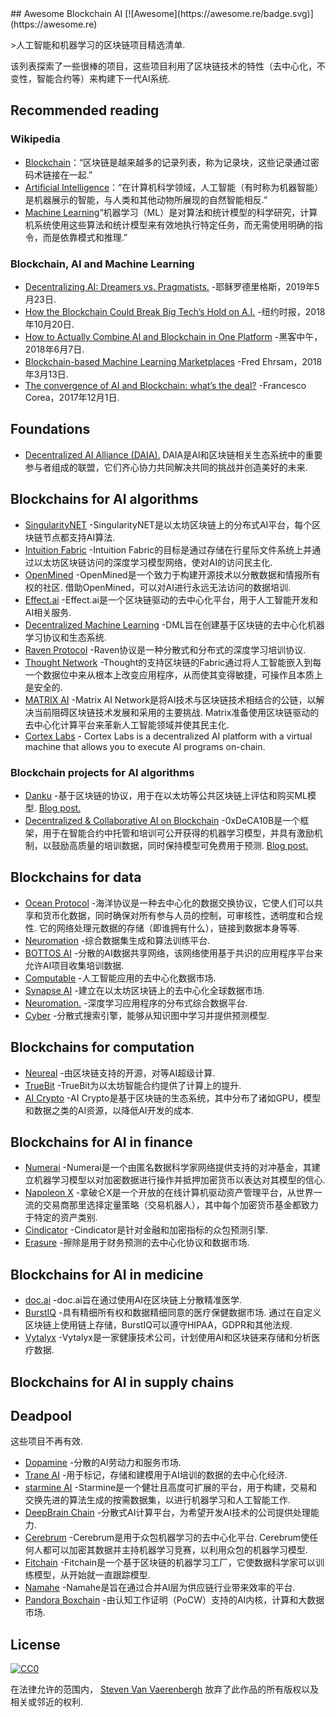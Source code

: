 <div class="github-widget" data-repo="steven2358/awesome-blockchain-ai"></div>
<script async src="https://pagead2.googlesyndication.com/pagead/js/adsbygoogle.js"></script><ins class="adsbygoogle" style="display:block" data-ad-client="ca-pub-6890694312814945" data-ad-slot="5473692530" data-ad-format="auto"  data-full-width-responsive="true"></ins><script>(adsbygoogle = window.adsbygoogle || []).push({});</script>
## Awesome Blockchain AI  [![Awesome](https://awesome.re/badge.svg)](https://awesome.re)

&gt;人工智能和机器学习的区块链项目精选清单.

该列表探索了一些很棒的项目，这些项目利用了区块链技术的特性（去中心化，不变性，智能合约等）来构建下一代AI系统.



## Recommended reading

### Wikipedia

- [Blockchain](https://en.wikipedia.org/wiki/Blockchain)：“区块链是越来越多的记录列表，称为记录块，这些记录通过密码术链接在一起.”
- [Artificial Intelligence](https://en.wikipedia.org/wiki/Artificial_intelligence)：“在计算机科学领域，人工智能（有时称为机器智能）是机器展示的智能，与人类和其他动物所展现的自然智能相反.”
- [Machine Learning](https://en.wikipedia.org/wiki/Machine_learning)“机器学习（ML）是对算法和统计模型的科学研究，计算机系统使用这些算法和统计模型来有效地执行特定任务，而无需使用明确的指令，而是依靠模式和推理.”

### Blockchain, AI and Machine Learning

- [Decentralizing AI: Dreamers vs. Pragmatists.](https://towardsdatascience.com/decentralizing-ai-dreamers-vs-pragmatists-230c48d1b350) -耶稣罗德里格斯，2019年5月23日.
- [How the Blockchain Could Break Big Tech’s Hold on A.I.](https://www.nytimes.com/2018/10/20/technology/how-the-blockchain-could-break-big-techs-hold-on-ai.html) -纽约时报，2018年10月20日.
- [How to Actually Combine AI and Blockchain in One Platform](https://hackernoon.com/how-to-actually-combine-ai-and-blockchain-in-one-platform-ef937e919ec2) -黑客中午，2018年6月7日.
- [Blockchain-based Machine Learning Marketplaces](https://medium.com/@FEhrsam/blockchain-based-machine-learning-marketplaces-cb2d4dae2c17) -Fred Ehrsam，2018年3月13日.
- [The convergence of AI and Blockchain: what’s the deal?](https://medium.com/@Francesco_AI/the-convergence-of-ai-and-blockchain-whats-the-deal-60c618e3accc) -Francesco Corea，2017年12月1日.

## Foundations

- [Decentralized AI Alliance (DAIA).](https://daia.foundation/) DAIA是AI和区块链相关生态系统中的重要参与者组成的联盟，它们齐心协力共同解决共同的挑战并创造美好的未来.

## Blockchains for AI algorithms

- [SingularityNET](https://singularitynet.io/) -SingularityNET是以太坊区块链上的分布式AI平台，每个区块链节点都支持AI算法.
- [Intuition Fabric](https://intuitionfabric.com) -Intuition Fabric的目标是通过存储在行星际文件系统上并通过以太坊区块链访问的深度学习模型网络，使对AI的访问民主化.
- [OpenMined](https://openmined.org/)  -OpenMined是一个致力于构建开源技术以分散数据和情报所有权的社区. 借助OpenMined，可以对AI进行永远无法访问的数据培训.
- [Effect.ai](https://effect.ai) -Effect.ai是一个区块链驱动的去中心化平台，用于人工智能开发和AI相关服务.
- [Decentralized Machine Learning](https://decentralizedml.com/) -DML旨在创建基于区块链的去中心化机器学习协议和生态系统.
- [Raven Protocol](https://www.ravenprotocol.com/) -Raven协议是一种分散式和分布式的深度学习培训协议.
- [Thought Network](https://thought.live/) -Thought的支持区块链的Fabric通过将人工智能嵌入到每一个数据位中来从根本上改变应用程序，从而使其变得敏捷，可操作且本质上是安全的.
- [MATRIX AI](https://www.matrix.io/)  -Matrix AI Network是将AI技术与区块链技术相结合的公链，以解决当前阻碍区块链技术发展和采用的主要挑战.  Matrix准备使用区块链驱动的去中心化计算平台来革新人工智能领域并使其民主化.
- [Cortex Labs](https://www.cortexlabs.ai/) - Cortex Labs is a decentralized AI platform with a virtual machine that allows you to execute AI programs on-chain.

### Blockchain projects for AI algorithms
- [Danku](https://github.com/algorithmiaio/danku) -基于区块链的协议，用于在以太坊等公共区块链上评估和购买ML模型. [Blog post.](https://algorithmia.com/research/ml-models-on-blockchain)
- [Decentralized & Collaborative AI on Blockchain](https://github.com/microsoft/0xDeCA10B) -0xDeCA10B是一个框架，用于在智能合约中托管和培训可公开获得的机器学习模型，并具有激励机制，以鼓励高质量的培训数据，同时保持模型可免费用于预测. [Blog post.](https://www.microsoft.com/en-us/research/blog/leveraging-blockchain-to-make-machine-learning-models-more-accessible/)

## Blockchains for data

- [Ocean Protocol](https://oceanprotocol.com/)  -海洋协议是一种去中心化的数据交换协议，它使人们可以共享和货币化数据，同时确保对所有参与人员的控制，可审核性，透明度和合规性. 它的网络处理元数据的存储（即谁拥有什么），链接到数据本身等等.
- [Neuromation](https://neuromation.io/) -综合数据集生成和算法训练平台.
- [BOTTOS AI](https://bottos.org/) -分散的AI数据共享网络，该网络使用基于共识的应用程序平台来允许AI项目收集培训数据.
- [Computable](https://www.computable.io/) -人工智能应用的去中心化数据市场.
- [Synapse AI](https://blog.synapse.ai/) -建立在以太坊区块链上的去中心化全球数据市场.
- [Neuromation.](https://neuromation.io/) -深度学习应用程序的分布式综合数据平台.
- [Cyber](http://cyber.page/) -分散式搜索引擎，能够从知识图中学习并提供预测模型.

## Blockchains for computation

- [Neureal](https://neureal.net/) -由区块链支持的开源，对等AI超级计算.
- [TrueBit](https://truebit.io/) -TrueBit为以太坊智能合约提供了计算上的提升.
- [AI Crypto](https://aicrypto.ai/) -AI Crypto是基于区块链的生态系统，其中分布了诸如GPU，模型和数据之类的AI资源，以降低AI开发的成本.

## Blockchains for AI in finance

- [Numerai](https://numer.ai/) -Numerai是一个由匿名数据科学家网络提供支持的对​​冲基金，其建立机器学习模型以对加密数据进行操作并抵押加密货币以表达对其模型的信心.
- [Napoleon X](https://www.napoleonx.ai/) -拿破仑X是一个开放的在线计算机驱动资产管理平台，从世界一流的交易商那里选择定量策略（交易机器人），其中每个加密货币基金都致力于特定的资产类别.
- [Cindicator](https://cindicator.com/) -Cindicator是针对金融和加密指标的众包预测引擎. 
- [Erasure](https://erasure.xxx/) -擦除是用于财务预测的去中心化协议和数据市场.

## Blockchains for AI in medicine

- [doc.ai](https://doc.ai/about) -doc.ai旨在通过使用AI在区块链上分散精准医学.
- [BurstIQ](https://www.burstiq.com/)  -具有精细所有权和数据精细同意的医疗保健数据市场. 通过在自定义区块链上使用链上存储，BurstIQ可以遵守HIPAA，GDPR和其他法规.
- [Vytalyx](https://vytalyx.io/) -Vytalyx是一家健康技术公司，计划使用AI和区块链来存储和分析医疗数据.

## Blockchains for AI in supply chains

## Deadpool

这些项目不再有效.

- [Dopamine](https://dopamine.ai/) -分散的AI劳动力和服务市场.
- [Trane AI](http://www.trane.ai/) -用于标记，存储和建模用于AI培训的数据的去中心化经济.
- [starmine AI](http://starmine.ai/) -Starmine是一个健壮且高度可扩展的平台，用于构建，交易和交换先进的算法生成的按需数据集，以进行机器学习和人工智能工作.
- [DeepBrain Chain](https://www.deepbrainchain.org/) -分散式AI计算平台，为希望开发AI技术的公司提供处理能力.
- [Cerebrum](https://cerebrum.world/)  -Cerebrum是用于众包机器学习的去中心化平台.  Cerebrum使任何人都可以加密其数据并主持机器学习竞赛，以利用众包的机器学习模型. 
- [Fitchain](https://fitchain.io/) -Fitchain是一个基于区块链的机器学习工厂，它使数据科学家可以训练模型，从开始就一直跟踪模型.
- [Namahe](https://namahe.io/) -Namahe是旨在通过合并AI层为供应链行业带来效率的平台.
- [Pandora Boxchain](https://pandoraboxchain.ai/) -由认知工作证明（PoCW）支持的AI内核，计算和大数据市场.

## License

[![CC0](http://mirrors.creativecommons.org/presskit/buttons/88x31/svg/cc-zero.svg)](https://creativecommons.org/publicdomain/zero/1.0/)

在法律允许的范围内， [Steven Van Vaerenbergh](https://github.com/steven2358) 放弃了此作品的所有版权以及相关或邻近的权利.
